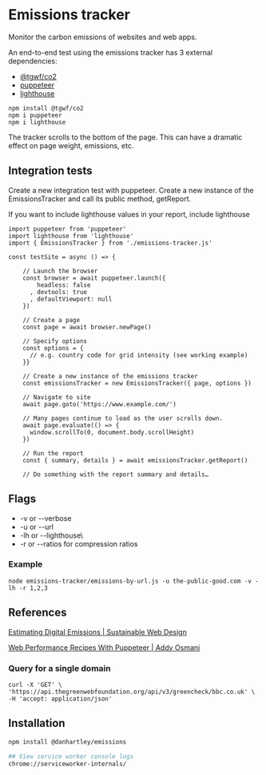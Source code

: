 # Emissions tracker

Monitor the carbon emissions of websites and web apps.

An end-to-end test using the emissions tracker has 3 external dependencies:

- [@tgwf/co2](https://github.com/thegreenwebfoundation/co2.js/)
- [puppeteer](https://github.com/puppeteer/puppeteer)
- [lighthouse](https://github.com/GoogleChrome/lighthouse)

```
npm install @tgwf/co2
npm i puppeteer
npm i lighthouse
```

The tracker scrolls to the bottom of the page. This can have a dramatic effect on page weight, emissions, etc.

## Integration tests

Create a new integration test with puppeteer. Create a new instance of the EmissionsTracker and call its public method, getReport.

If you want to include lighthouse values in your report, include lighthouse

```
import puppeteer from 'puppeteer'
import lighthouse from 'lighthouse'
import { EmissionsTracker } from './emissions-tracker.js'

const testSite = async () => {

    // Launch the browser
    const browser = await puppeteer.launch({
        headless: false
      , devtools: true
      , defaultViewport: null
    })

    // Create a page
    const page = await browser.newPage()

    // Specify options
    const options = {
      // e.g. country code for grid intensity (see working example)
    }}

    // Create a new instance of the emissions tracker
    const emissionsTracker = new EmissionsTracker({ page, options })

    // Navigate to site
    await page.goto('https://www.example.com/')

    // Many pages continue to load as the user scrolls down.
    await page.evaluate(() => {
      window.scrollTo(0, document.body.scrollHeight)
    })

    // Run the report
    const { summary, details } = await emissionsTracker.getReport()

    // Do something with the report summary and details…
```

## Flags

- -v or --verbose
- -u or --url
- -lh or --lighthouse\
- -r or --ratios for compression ratios

### Example

```
node emissions-tracker/emissions-by-url.js -u the-public-good.com -v -lh -r 1,2,3
```

## References

[Estimating Digital Emissions | Sustainable Web Design](https://sustainablewebdesign.org/estimating-digital-emissions/)

[Web Performance Recipes With Puppeteer | Addy Osmani
](https://addyosmani.com/blog/puppeteer-recipes/)

### Query for a single domain

```
curl -X 'GET' \
'https://api.thegreenwebfoundation.org/api/v3/greencheck/bbc.co.uk' \
-H 'accept: application/json'
```

## Installation

```sh
npm install @danhartley/emissions

## View service worker console logs
chrome://serviceworker-internals/
```
